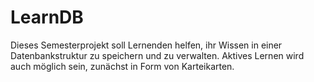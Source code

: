 # LearnDB
 Dieses Semesterprojekt soll Lernenden helfen, ihr Wissen in einer Datenbankstruktur zu speichern und zu verwalten. Aktives Lernen wird auch möglich sein, zunächst in Form von  Karteikarten.
